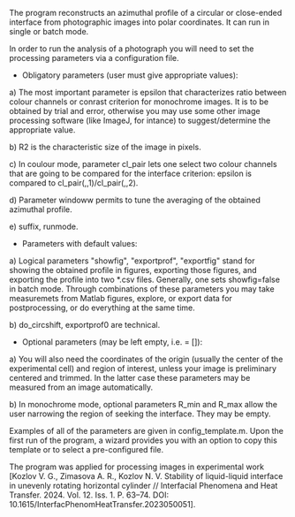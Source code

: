 The program reconstructs an azimuthal profile of a circular or close-ended interface from photographic images into polar coordinates. It can run in single or batch mode.

In order to run the analysis of a photograph you will need to set the processing parameters via a configuration file.


- Obligatory parameters (user must give appropriate values):

a) The most important parameter is epsilon that characterizes ratio between colour channels or conrast criterion for monochrome images. It is to be obtained by trial and error, otherwise you may use some other image processing software (like ImageJ, for intance) to suggest/determine the appropriate value.

b) R2 is the characteristic size of the image in pixels.

c) In coulour mode, parameter cl_pair lets one select two colour channels that are going to be compared for the interface criterion: epsilon is compared to cl_pair(,,1)/cl_pair(,,2).

d) Parameter windoww permits to tune the averaging of the obtained azimuthal profile.

e) suffix, runmode.


- Parameters with default values:

a) Logical parameters "showfig", "exportprof", "exportfig" stand for showing the obtained profile in figures, exporting those figures, and exporting the profile into two *.csv files. Generally, one sets showfig=false in batch mode. Through combinations of these parameters you may take measuremets from Matlab figures, explore, or export data for postprocessing, or do everything at the same time.

b) do_circshift, exportprof0 are technical.


- Optional parameters (may be left empty, i.e. = []):

a) You will also need the coordinates of the origin (usually the center of the experimental cell) and region of interest, unless your image is preliminary centered and trimmed. In the latter case these parameters may be measured from an image automatically.

b) In monochrome mode, optional parameters R_min and R_max allow the user narrowing the region of seeking the interface. They may be empty.


Examples of all of the parameters are given in config_template.m. Upon the first run of the program, a wizard provides you with an option to copy this template or to select a pre-configured file.



The program was applied for processing images in experimental work [Kozlov V. G., Zimasova A. R., Kozlov N. V. Stability of liquid-liquid interface in unevenly rotating horizontal cylinder // Interfacial Phenomena and Heat Transfer. 2024. Vol. 12. Iss. 1. P. 63–74. DOI: 10.1615/InterfacPhenomHeatTransfer.2023050051].
